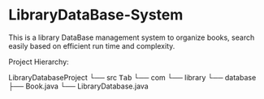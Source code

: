 # LibraryDataBase-System

This is a library DataBase management system to organize books, search easily based on efficient run time and complexity.

Project Hierarchy:

<p> 
LibraryDatabaseProject
└── src
<kbd>Tab</kbd>    └── com
        └── library
            └── database
                ├── Book.java
                └── LibraryDatabase.java
</p>

